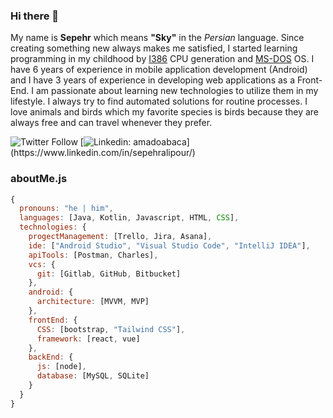 ### Hi there 👋
My name is **Sepehr** which means **"Sky"** in the <em>Persian</em> language. Since creating something new always makes me satisfied, I  started learning programming in my childhood by [I386]("https://en.wikipedia.org/wiki/I386") CPU generation and [MS-DOS]("https://en.wikipedia.org/wiki/MS-DOS") OS. I have 6 years of experience in  mobile application development (Android) and I have 3 years of experience in developing web applications as a Front-End. I am passionate about learning new technologies to utilize them in my lifestyle. I always try to find automated solutions for routine processes. I love animals and birds which my favorite species is birds because they are always free and can travel whenever they prefer. 

![Twitter Follow](https://img.shields.io/twitter/follow/sepehr_alipour?style=social)
[![Linkedin: amadoabaca](https://img.shields.io/badge/-sepehralipour-blue?style=flat-square&logo=Linkedin&logoColor=white&link=https://[https://www.linkedin.com/in/sepehralipour/]([https://www.linkedin.com/in/sepehralipour/](https://www.linkedin.com/in/sepehralipour/)))](https://www.linkedin.com/in/sepehralipour/)

### aboutMe.js

```javascript
{
  pronouns: "he | him",
  languages: [Java, Kotlin, Javascript, HTML, CSS],
  technologies: {
    progectManagement: [Trello, Jira, Asana],
    ide: ["Android Studio", "Visual Studio Code", "IntelliJ IDEA"],
    apiTools: [Postman, Charles],
    vcs: {
      git: [Gitlab, GitHub, Bitbucket]
    },
    android: {
      architecture: [MVVM, MVP]
    },
    frontEnd: {
      CSS: [bootstrap, "Tailwind CSS"],
      framework: [react, vue]
    },
    backEnd: {
      js: [node],
      database: [MySQL, SQLite]
    }
  }
}
```
